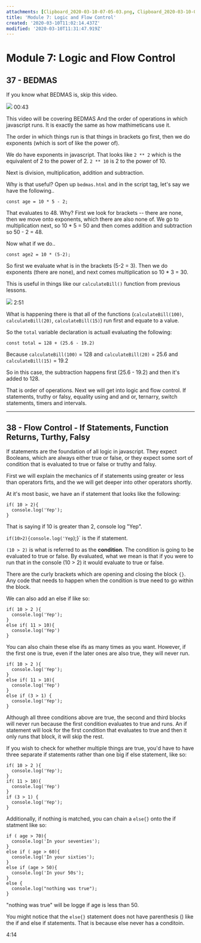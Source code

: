 ```yaml
---
attachments: [Clipboard_2020-03-10-07-05-03.png, Clipboard_2020-03-10-07-05-06.png, Clipboard_2020-03-10-07-10-48.png]
title: 'Module 7: Logic and Flow Control'
created: '2020-03-10T11:02:14.437Z'
modified: '2020-03-10T11:31:47.919Z'
---
```


# Module 7: Logic and Flow Control

## 37 - BEDMAS

If you know what BEDMAS is, skip this video.

![](@attachment/Clipboard_2020-03-10-07-05-06.png) 00:43

This video will be covering BEDMAS And the order of operations in which javascript runs. It is exactly the same as how mathimeticans use it. 

The order in which things run is that things in brackets go first, then we do exponents (which is sort of like the power of). 

We do have exponents in javascript. That looks like `2 ** 2` which is the equivalent of 2 to the power of 2.  `2 ** 10` is 2 to the power of 10.

Next is division, multiplication, addition and subtraction. 

Why is that useful? Open up `bedmas.html` and in the script tag, let's say we have the following..

```
const age = 10 * 5 - 2;
```

That evaluates to 48. Why? First we look for brackets -- there are none, then we move onto exponents, which there are also none of. We go to multiplication next, so 10 * 5 = 50 and then comes addition and subtraction so 50 - 2 = 48. 

Now what if we do..

```
const age2 = 10 * (5-2);
```

So first we evaluate what is in the brackets (5-2 = 3). Then we do exponents (there are none), and next comes multiplication so 10 * 3 = 30. 

This is useful in things like our `calculateBill()` function from previous lessons. 

![](@attachment/Clipboard_2020-03-10-07-10-48.png) 2:51

What is happening there is that all of the functions (`calculateBill(100)`, `calculateBill(20)`, `calculateBill(15)`) run first and equate to a value. 

So the `total` variable declaration is actuall evaluating the following:

`const total = 128 + (25.6 - 19.2)`

Because `calculateBill(100)` = 128 and `calculateBill(20)` = 25.6 and `calculateBill(15)` = 19.2

So in this case, the subtraction happens first (25.6 - 19.2) and then it's added to 128. 

That is order of operations. Next we will get into logic and flow control. If statements, truthy or falsy, equality using and and or, ternarry, switch statements, timers and intervals. 

--- 

## 38 - Flow Control - If Statements, Function Returns, Turthy, Falsy

If statements are the foundation of all logic in javascript. They expect Booleans, which are always either true or false, or they expect some sort of condition that is evaluated to true or false or truthy and falsy. 

First we will explain the mechanics of if statements using greater or less than operators firts, and the we will get deeper into other operators shortly.

At it's most basic, we have an if statement that looks like the following:

```
if( 10 > 2){
  console.log('Yep');
}
```

That is saying if 10 is greater than 2, console log "Yep". 

`if(10>2){console.log('Yep`);}` is the if statement. 

`(10 > 2)` is what is referred to as the **condition**. The condition is going to be evaluated to true or false. By evaluated, what we mean is that if you were to run that in the console (10 > 2) it would evaluate to true or false. 

There are the curly brackets which are opening and closing the block `{}`. Any code that needs to happen when the condition is true need to go within the block. 

We can also add an else if like so:

```
if( 10 > 2 ){
  console.log('Yep');
}
else if( 11 > 10){
  console.log('Yep')
}
```
You can also chain these else ifs as many times as you want. However, if the first one is true, even if the later ones are also true, they will never run. 

```
if( 10 > 2 ){
  console.log('Yep');
}
else if( 11 > 10){
  console.log('Yep')
}
else if (3 > 1) {
  console.log('Yep');
}
```

Although all three conditions above are true, the second and third blocks will never run because the first condition evaluates to true and runs. An if statement will look for the first condition that evaluates to true and then it only runs that block, it will skip the rest. 

If you wish to check for whether multiple things are true, you'd have to have three separate if statements rather than one big if else statement, like so:

```
if( 10 > 2 ){
  console.log('Yep');
}
if( 11 > 10){
  console.log('Yep')
}
if (3 > 1) {
  console.log('Yep');
}
```

Additionally, if nothing is matched, you can chain a `else{}` onto the if statment like so:

```
if ( age > 70){
  console.log('In your seventies');
}
else if ( age > 60){
  console.log('In your sixties');
}
else if (age > 50){
  console.log('In your 50s');
}
else {
  console.log("nothing was true");
}
```

"nothing was true" will be logge if age is less than 50. 

You might notice that the `else{}` statement does not have parenthesis () like the if and else if statements. That is because else never has a conditoin. 

4:14

